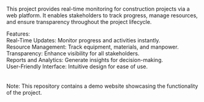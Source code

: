 This project provides real-time monitoring for construction projects via a web platform. It enables stakeholders to track progress, manage resources, and ensure transparency throughout the project lifecycle.

Features:<br>
Real-Time Updates: Monitor progress and activities instantly.<br>
Resource Management: Track equipment, materials, and manpower.<br>
Transparency: Enhance visibility for all stakeholders.<br>
Reports and Analytics: Generate insights for decision-making.<br>
User-Friendly Interface: Intuitive design for ease of use.<br><br><br>
Note: This repository contains a demo website showcasing the functionality of the project.


